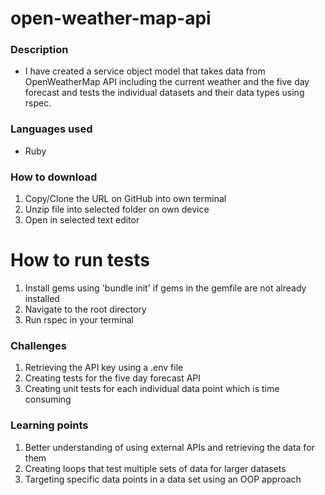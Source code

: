 # open-weather-map-api
### Description
* I have created a service object model that takes data from OpenWeatherMap API including the current weather and the five day forecast and tests the individual datasets and their data types using rspec. 

### Languages used
* Ruby

### How to download
1. Copy/Clone the URL on GitHub into own terminal
2. Unzip file into selected folder on own device 
3. Open in selected text editor

# How to run tests
1. Install gems using 'bundle init' if gems in the gemfile are not already installed
2. Navigate to the root directory
3. Run rspec in your terminal 

### Challenges
1. Retrieving the API key using a .env file
2. Creating tests for the five day forecast API 
3. Creating unit tests for each individual data point which is time consuming 

### Learning points
1. Better understanding of using external APIs and retrieving the data for them
2. Creating loops that test multiple sets of data for larger datasets
3. Targeting specific data points in a data set using an OOP approach

